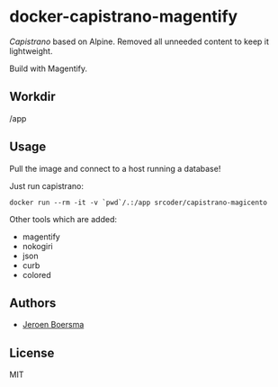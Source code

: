 # docker-capistrano-magentify

*Capistrano* based on Alpine.
Removed all unneeded content to keep it lightweight.

Build with Magentify.

## Workdir

/app

## Usage

Pull the image and connect to a host running a database!

Just run capistrano:

    docker run --rm -it -v `pwd`/.:/app srcoder/capistrano-magicento

Other tools which are added:

- magentify
- nokogiri
- json
- curb
- colored

## Authors

- [Jeroen Boersma](https://github.com/JeroenBoersma)

## License

MIT

